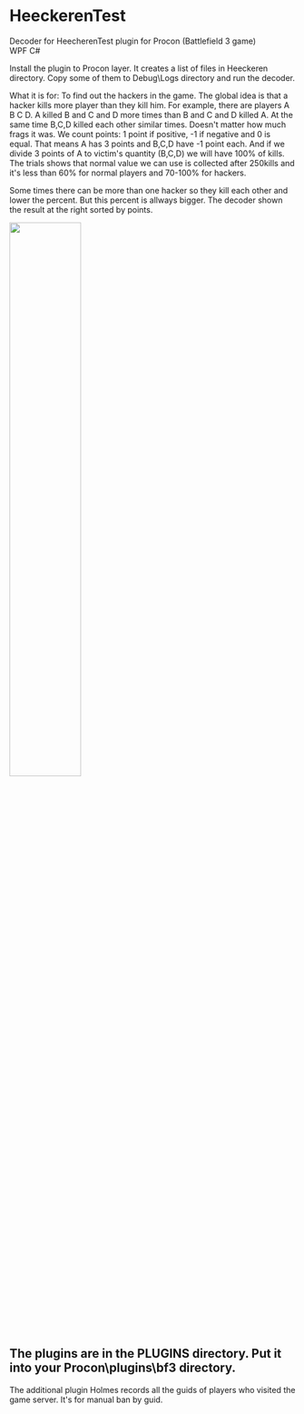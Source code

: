 # HeeckerenTest
Decoder for HeecherenTest plugin for Procon (Battlefield 3 game)<br/>
WPF C#

Install the plugin to Procon layer. It creates a list of files in Heeckeren directory. 
Copy some of them to Debug\Logs directory and run the decoder.

What it is for: To find out the hackers in the game.
The global idea is that a hacker kills more player than they kill him.
For example, there are players A B C D. A killed B and C and D more times than B and C and D killed A.
At the same time B,C,D killed each other similar times. Doesn't matter how much frags it was. We count points:
1 point if positive, -1 if negative and 0 is equal. That means A has 3 points and B,C,D have -1 point each.
And if we divide 3 points of A to victim's quantity (B,C,D) we will have 100% of kills.
The trials shows that normal value we can use is collected after 250kills and it's less than 60% for normal players and 70-100% for hackers.

Some times there can be more than one hacker so they kill each other and lower the percent. But this percent is allways bigger.
The decoder shown the result at the right sorted by points.

<image src="https://github.com/NBAH79/HeeckerenTest/blob/main/Screenshot_2.png" width="50%" height="50%"/>

<h2>The plugins are in the PLUGINS directory. Put it into your Procon\plugins\bf3 directory.</h2>

The additional plugin Holmes records all the guids of players who visited the game server. It's for manual ban by guid.


